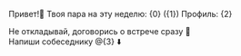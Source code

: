 Привет\!👋 Твоя пара на эту неделю:
{0} \({1}\)
Профиль: {2}

Не откладывай, договорись о встрече сразу 🙂  
Напиши собеседнику @{3} ⬇️
